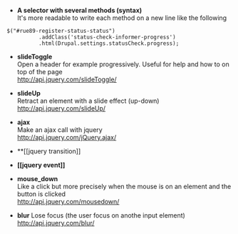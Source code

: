 * **A selector with several methods (syntax)**   
It's more readable to write each method on a new line like the following
```
$("#rue89-register-status-status")
          .addClass('status-check-informer-progress')
          .html(Drupal.settings.statusCheck.progress);
```

* **slideToggle**   
Open a header for example progressively. Useful for help and how to on top of the page  
http://api.jquery.com/slideToggle/

* **slideUp**   
Retract an element with a slide effect (up-down)   
http://api.jquery.com/slideUp/

* **ajax**   
Make an ajax call with jquery   
http://api.jquery.com/jQuery.ajax/

* **[[jquery transition]]
* **[[jquery event]]**

* **mouse_down**   
Like a click but more precisely when the mouse is on an element and the button is clicked   
http://api.jquery.com/mousedown/

* **blur**
Lose focus (the user focus on anothe input element)
http://api.jquery.com/blur/